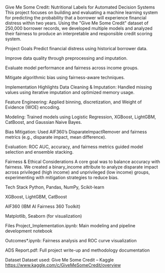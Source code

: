 Give Me Some Credit: Nutritional Labels for Automated Decision Systems
This project focuses on building and evaluating a machine learning system for predicting the probability that a borrower will experience financial distress within two years. Using the "Give Me Some Credit" dataset of 250,000 borrower records, we developed multiple models and analyzed their fairness to produce an interpretable and responsible credit scoring system.

 Project Goals
Predict financial distress using historical borrower data.

Improve data quality through preprocessing and imputation.

Evaluate model performance and fairness across income groups.

Mitigate algorithmic bias using fairness-aware techniques.

 Implementation Highlights
Data Cleaning & Imputation: Handled missing values using iterative imputation and optimized memory usage.

Feature Engineering: Applied binning, discretization, and Weight of Evidence (WOE) encoding.

Modeling: Trained models using Logistic Regression, XGBoost, LightGBM, CatBoost, and Gaussian Naive Bayes.

Bias Mitigation: Used AIF360’s DisparateImpactRemover and fairness metrics (e.g., disparate impact, mean difference).

Evaluation: ROC AUC, accuracy, and fairness metrics guided model selection and ensemble stacking.

 Fairness & Ethical Considerations
A core goal was to balance accuracy with fairness. We created a binary_income attribute to analyze disparate impact across privileged (high income) and unprivileged (low income) groups, experimenting with mitigation strategies to reduce bias.

 Tech Stack
Python, Pandas, NumPy, Scikit-learn

XGBoost, LightGBM, CatBoost

AIF360 (IBM AI Fairness 360 Toolkit)

Matplotlib, Seaborn (for visualization)

 Files
Project_Implementation.ipynb: Main modeling and pipeline development notebook

Outcomes*.ipynb: Fairness analysis and ROC curve visualization

ADS Report.pdf: Full project write-up and methodology documentation

 Dataset
Dataset used: Give Me Some Credit – Kaggle
https://www.kaggle.com/c/GiveMeSomeCredit/overview
